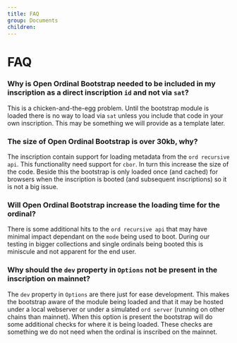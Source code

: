 ```yaml
---
title: FAQ
group: Documents
children:
---
```


# FAQ

### Why is Open Ordinal Bootstrap needed to be included in my inscription as a direct inscription `id` and not via `sat`?
This is a chicken-and-the-egg problem. Until the bootstrap module is loaded there is no way to load via `sat` unless you include that code in your own inscription. This may be something we will provide as a template later.

### The size of Open Ordinal Bootstrap is over 30kb, why?
The inscription contain support for loading metadata from the `ord recursive api`. This functionality need support for `cbor`. In turn this increase the size of the code. Beside this the bootstrap is only loaded once (and cached) for browsers when the inscription is booted (and subsequent inscriptions) so it is not a big issue.

### Will Open Ordinal Bootstrap increase the loading time for the ordinal?
There is some additional hits to the `ord recursive api` that may have minimal impact dependant on the `mode` being used to boot. During our testing in bigger collections and single ordinals being booted this is miniscule and not apparent for the end user.

### Why should the `dev` property in `Options` **not** be present in the inscription on mainnet?
The `dev` property in `Options` are there just for ease development. This makes the bootstrap aware of the module being loaded and that it may be hosted under a local webserver or under a simulated `ord server` (running on other chains than mainnet). When this option is present the bootstrap will do some additional checks for where it is being loaded. These checks are something we do not need when the ordinal is inscribed on the mainnet.